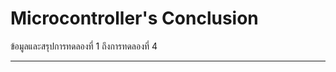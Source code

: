 # Microcontroller's Conclusion

ข้อมูลและสรุปการทดลองที่ 1 ถึงการทดลองที่ 4

-------------------------------
